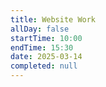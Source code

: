 ```yaml
---
title: Website Work
allDay: false
startTime: 10:00
endTime: 15:30
date: 2025-03-14
completed: null
---
```

